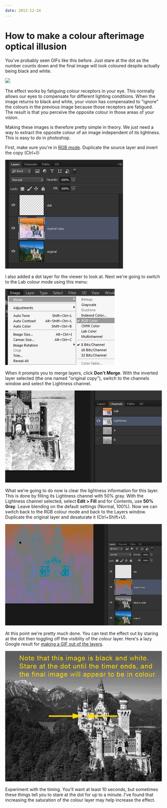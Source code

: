 ```yaml
---
date: 2013-12-24
---
```


# How to make a colour afterimage optical illusion

You've probably seen GIFs like this before. Just stare at the dot as the number counts down and the final image will look coloured despite actually being black and white.

![](http://i.imgur.com/YemgUTX.gif)

The effect works by fatiguing colour receptors in your eye. This normally allows our eyes to compensate for different lighting conditions. When the image returns to black and white, your vision has compensated to "ignore" the colours in the previous image because those receptors are fatigued. The result is that you perceive the opposite colour in those areas of your vision.

Making these images is therefore pretty simple in theory. We just need a way to extract the opposite colour of an image independent of its lightness. This is easy to do in photoshop.

First, make sure you're in [RGB mode](rgb.jpg). Duplicate the source layer and invert the copy (Ctrl+I):

![](layers1.jpg)

I also added a dot layer for the viewer to look at. Next we're going to switch to the Lab colour mode using this menu:

![](rgb.jpg)

When it prompts you to merge layers, click **Don't Merge**. With the inverted layer selected (the one named "original copy"), switch to the channels window and select the Lightness channel.

![](channels.jpg)

What we're going to do now is clear the lightness information for this layer. This is done by filling its Lightness channel with 50% gray. With the Lightness channel selected, select **Edit > Fill** and for Contents, use **50% Gray**. Leave blending on the default settings (Normal, 100%). Now we can switch back to the RGB colour mode and back to the Layers window. Duplicate the original layer and desaturate it (Ctrl+Shift+U).

![](layersdone.jpg)

At this point we're pretty much done. You can test the effect out by staring at the dot then toggling off the visiblity of the colour layer. Here's a lazy Google result for [making a GIF out of the layers](https://www.google.ca/search?q=photoshop+gif+from+layers&oq=photoshop+gif+from+layers).

![](result.gif)

Experiment with the timing. You'll want at least 10 seconds, but sometimes these things tell you to stare at the dot for up to a minute. I've found that increasing the saturation of the colour layer may help increase the effect.